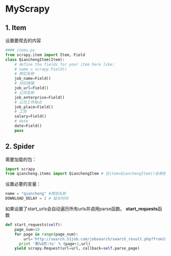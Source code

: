 # MyScrapy
## 1. Item
设置要爬去的内容
```python
#### items.py
from scrapy.item import Item, Field
class QianchengItem(Item):
    # define the fields for your item here like:
    # name = scrapy.Field()
    # 岗位名称
    job_name=Field()
    # 对应链接
    job_url=Field()
    # 公司名称
    job_enterprise=Field()
    # 公司工作地点
    job_place=Field()
    # 工资
    salary=Field()
    # date
    date=Field()
    pass  
```
## 2. Spider
需要加载的包：
``` python
import scrapy
from qiancheng.items import QianchengItem # 在item=QianchengItem()会用到
```
设置必要的变量：
``` python
name = "qiancheng" #爬虫名称
DOWNLOAD_DELAY = 2 # 延长时间
```
如果设置了start_urls会自动遍历所有urls并调用parse函数。
**start_requests**函数
```python
def start_requests(self):
	page_num=10
	for page in range(page_num):
		url='http://search.51job.com/jobsearch/search_result.php?fromJs=1&jobarea=000000%2C00&district=000000&funtype=0000&keyword=数据挖掘&keywordtype=2&curr_page='+str(page+1)+'&lang=c&stype=1&postchannel=0000&workyear=99&cotype=99&degreefrom=99&jobterm=99&companysize=99&lonlat=0%2C0&radius=-1&ord_field=0&list_type=0&fromType=14&dibiaoid=0&confirmdate=9'
	  print '第%d页:%s' % (page+1,url)
  	yield scrapy.Request(url=url, callback=self.parse_page)
```

